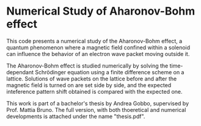 # Numerical Study of Aharonov-Bohm effect
This code presents a numerical study of the Aharonov-Bohm effect, a quantum phenomenon where a magnetic field confined within a solenoid can influence the behavior of an electron wave packet moving outside it. 

The Aharonov-Bohm effect is studied numerically by solving the time-dependant Schrödinger equation using a finite difference scheme on a lattice. Solutions of wave packets on the lattice before and after the magnetic field is turned on are set side by side, and the expected inteference pattern shift obtained is compared with the expected one.

This work is part of a bachelor's thesis by Andrea Gobbo, supervised by Prof. Mattia Bruno. The full version, with both thoeretical and numerical developments is attached under the name "thesis.pdf".
